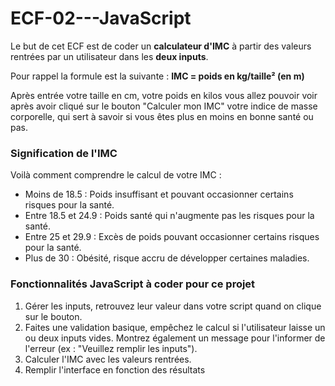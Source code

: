# ECF-02---JavaScript

Le but de cet ECF est de coder un **calculateur d'IMC** à partir des valeurs rentrées par un utilisateur dans les **deux inputs**.

Pour rappel la formule est la suivante : **IMC = poids en kg/taille² (en m)**

Après entrée votre taille en cm, votre poids en kilos vous allez pouvoir voir après avoir cliqué sur le bouton "Calculer mon IMC" votre indice de masse corporelle, qui sert à savoir si vous êtes plus en moins en bonne santé ou pas.

  

### Signification de l'IMC

Voilà comment comprendre le calcul de votre IMC :

 - Moins de 18.5 : Poids insuffisant et pouvant occasionner certains
   risques pour la santé.
 - Entre 18.5 et 24.9 : Poids santé qui n'augmente pas les risques pour
   la santé.  
 - Entre 25 et 29.9 : Excès de poids pouvant occasionner certains
   risques pour la santé.
 - Plus de 30 : Obésité, risque accru de développer certaines maladies.

### Fonctionnalités JavaScript à coder pour ce projet

  

1. Gérer les inputs, retrouvez leur valeur dans votre script quand on clique sur le bouton.
2. Faites une validation basique, empêchez le calcul si l'utilisateur laisse un ou deux inputs vides. Montrez également un message pour l'informer de l'erreur (ex : "Veuillez remplir les inputs").
1. Calculer l'IMC avec les valeurs rentrées.
3. Remplir l'interface en fonction des résultats
